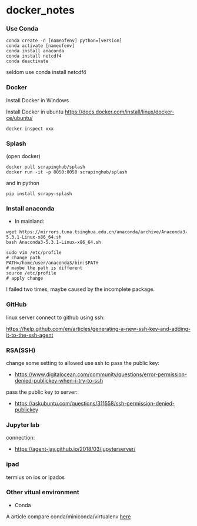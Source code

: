 # docker_notes


### Use Conda

```
conda create -n [nameofenv] python=[version]
conda activate [nameofenv]
conda install anaconda
conda install netcdf4
conda deactivate
```

seldom use conda install netcdf4


### Docker

Install Docker in Windows

Install Docker in ubuntu
https://docs.docker.com/install/linux/docker-ce/ubuntu/

```
docker inspect xxx
```

### Splash


(open docker)
```
docker pull scrapinghub/splash
docker run -it -p 8050:8050 scrapinghub/splash
```

and in python

```pip install scrapy-splash```


### Install anaconda

- In mainland:

```
wget https://mirrors.tuna.tsinghua.edu.cn/anaconda/archive/Anaconda3-5.3.1-Linux-x86_64.sh
bash Anaconda3-5.3.1-Linux-x86_64.sh

sudo vim /etc/profile
# change path
PATH=/home/user/anaconda3/bin:$PATH
# maybe the path is different
source /etc/profile
# apply change
```
I failed two times, maybe caused by the incomplete package.


### GitHub

linux server connect to github using ssh:

https://help.github.com/en/articles/generating-a-new-ssh-key-and-adding-it-to-the-ssh-agent


### RSA(SSH)

change some setting to allowed use ssh to pass the public key:
- https://www.digitalocean.com/community/questions/error-permission-denied-publickey-when-i-try-to-ssh

pass the public key to server:
- https://askubuntu.com/questions/311558/ssh-permission-denied-publickey

### Jupyter lab 

connection:
- https://agent-jay.github.io/2018/03/jupyterserver/

### ipad

termius on ios or ipados


### Other vitual environment

- Conda

A article compare conda/miniconda/virtualenv [here](http://deeplearning.lipingyang.org/2018/12/23/anaconda-vs-miniconda-vs-virtualenv/)

